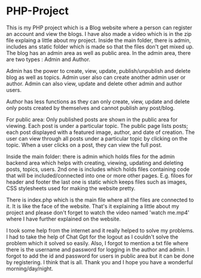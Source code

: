 # PHP-Project
This is my PHP project which is a Blog website where a person can register an account and view the blogs.
I have also made a video which is in the zip file explaing a little about my project.
Inside the main folder, there is admin, includes ans static folder which is made so that the files don't get mixed up. The blog has an admin area as well as public area. In the admin area, there are two types : Admin and Author.

Admin has the power to create, view, update, publish/unpublish and delete blog as well as topics. Admin user also can create another admin user or author. Admin can also view, update and delete other admin and author users.

Author has less functions as they can only create, view, update and delete only posts created by themselves and cannot publish any post/blog.

For public area:
Only published posts are shown in the public area for viewing.
Each post is under a particular topic.
The public page lists posts; each post displayed with a featured image, author, and date of creation.
The user can view through all posts under a particular topic by clicking on the topic.
When a user clicks on a post, they can view the full post. 

Inside the main folder:
there is admin which holds files for the admin backend area which helps with creating, viewing, updating and deleting posts, topics, users.
2nd one is includes which holds files containing code that will be included/connected into one or more other pages. E.g. filoes for header and footer
the last one is static which keeps files such as images, CSS stylesheets used for making the website pretty.

There is index.php which is the main file where all the files are connected to it. It is like the face of the website.
That's it explaining a little about my project and please don't forget to watch the video named 'watch me.mp4' where I have further explained on the website. 

I took some help from the internet and it really helped to solve my problems. I had to take the help of Chat Gpt for the logout as I couldn't solve the problem which it solved so easily.
Also, I forgot to mention a txt file where there is the username and password for logging in the author and admin. I forgot to add the id and password for users in public area but it can be done by registering.
I think that is all.
Thank you and I hope you have a wonderful morning/day/night.
